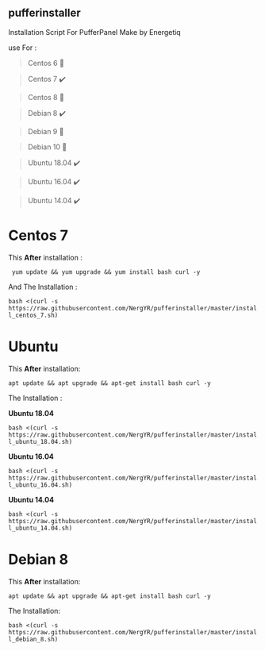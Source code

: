 ## pufferinstaller
Installation Script For PufferPanel Make by Energetiq


use For :
> Centos 6 🚫

> Centos 7 ✔️

> Centos 8 🚫

> Debian 8 ✔️

> Debian 9 🚫

> Debian 10 🚫

> Ubuntu 18.04 ✔️

> Ubuntu 16.04 ✔️

> Ubuntu 14.04 ✔️


# Centos 7

This **After** installation :

``` yum update && yum upgrade && yum install bash curl -y```

And The Installation :

``` bash <(curl -s https://raw.githubusercontent.com/NergYR/pufferinstaller/master/install_centos_7.sh) ```

# Ubuntu 

This **After** installation:

```apt update && apt upgrade && apt-get install bash curl -y```

The Installation :

**Ubuntu 18.04**

``` bash <(curl -s https://raw.githubusercontent.com/NergYR/pufferinstaller/master/install_ubuntu_18.04.sh) ```

**Ubuntu 16.04**

``` bash <(curl -s https://raw.githubusercontent.com/NergYR/pufferinstaller/master/install_ubuntu_16.04.sh) ```

**Ubuntu 14.04**

``` bash <(curl -s https://raw.githubusercontent.com/NergYR/pufferinstaller/master/install_ubuntu_14.04.sh) ```


# Debian 8

This **After** installation:

```apt update && apt upgrade && apt-get install bash curl -y```

The Installation:

``` bash <(curl -s https://raw.githubusercontent.com/NergYR/pufferinstaller/master/install_debian_8.sh) ```



